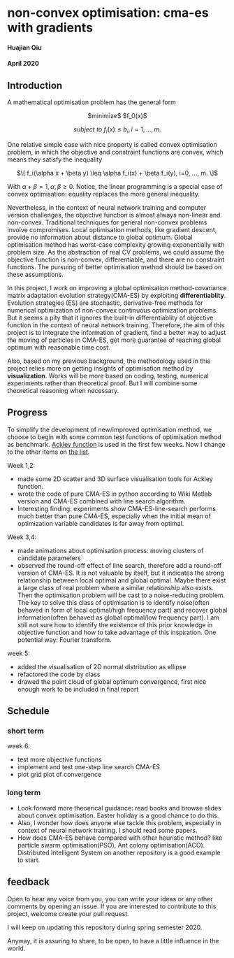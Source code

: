 # non-convex optimisation: cma-es with gradients
#### Huajian Qiu
#### April 2020


## Introduction
A mathematical optimisation problem has the general form 

<div align="center"> 
  $minimize$ $f_0(x)$ 
  
  $subject$ $to$ $f_i(x) \leq b_i, i=1, ..., m.$
</div>

One relative simple case with nice property is called convex optimisation problem, in which the objective and constraint functions are convex, which means they satisfy the inequality

<div align="center"> 
$\[ f_i(\alpha x + \beta y) \leq \alpha f_i(x) + \beta f_i(y), i=0, ..., m. \]$
</div> 
  
With $\alpha + \beta = 1, \alpha, \beta \geq 0$. Notice, the linear programming is a special case of convex optimisation: equality replaces the more general inequality.

Nevertheless, in the context of neural network training and computer version challenges, the objective function is almost always non-linear and non-convex. Traditional techniques for general non-convex problems involve compromises. Local optimisation methods, like gradient descent, provide no information about distance to global optimum. Global optimisation method has worst-case complexity growing exponentially with problem size. As the abstraction of real CV problems, we could assume the objective function is non-convex, differentiable, and there are no constraint functions. The pursuing of better optimisation method should be based on these assumptions. 

In this project, I work on improving a global optimisation method-covariance matrix adaptation evolution strategy(CMA-ES) by exploiting **differentiablity**. Evolution strategies (ES) are stochastic, derivative-free methods for numerical optimization of non-convex continuous optimization problems. But it seems a pity that it ignores the built-in differentiablity of objective function in the context of neural network training. Therefore, the aim of this project is to integrate the information of gradient, find a better way to adjust the moving of particles in CMA-ES, get more guarantee of reaching global optimum with reasonable time cost. 

Also, based on my previous background, the methodology used in this project relies more on getting insights of optimisation method by **visualization**. Works will be more based on coding, testing, numerical experiments rather than theoretical proof. But I will combine some theoretical reasoning when necessary.  

## Progress
To simplify the development of new/improved optimisation method, we choose to begin with some common test functions of optimisation method as benchmark. [Ackley function](https://en.wikipedia.org/wiki/Ackley_function) is used in the first few weeks. Now I change to the other items on [the list](https://www.sfu.ca/~ssurjano/optimization.html).

Week 1,2: 
- made some 2D scatter and 3D surface visualisation tools for Ackley function. 
- wrote the code of pure CMA-ES in python according to Wiki Matlab version and CMA-ES combined with line search algorithm.
- Interesting finding: experiments show CMA-ES-line-search performs much better than pure CMA-ES, especially when the initial mean of optimization variable candidates is far away from optimal.   

Week 3,4:
- made animations about optimisation process: moving clusters of candidate parameters
- observed the round-off effect of line search, therefore add a round-off version of CMA-ES. It is not valuable by itself, but it indicates the strong relationship between local optimal and global optimal. Maybe there exist a large class of real problem where a similar relationship also exists. Then the optimisation problem will be cast to a noise-reducing problem. The key to solve this class of optimisation is to identify noise(often behaved in form of local optimal/high frequency part) and recover global information(often behaved as global optimal/low frequency part). I am still not sure how to identify the existence of this prior knowledge in objective function and how to take advantage of this inspiration. One potential way: Fourier transform.    

week 5:
- added the visualisation of 2D normal distribution as ellipse
- refactored the code by class
- drawed the point cloud of global optimum convergence, first nice enough work to be included in final report 


## Schedule
### short term
week 6:
- test more objective functions
- implement and test one-step line search CMA-ES
- plot grid plot of convergence


### long term
- Look forward more theoerical guidance: read books and browse slides about convex optimisation. Easter holiday is a good chance to do this.
- Also, I wonder how does anyone else tackle this problem, especially in context of neural network training. I should read some papers.
- How does CMA-ES behave compared with other heuristic method? like particle swarm optimisation(PSO), Ant colony optimisation(ACO). Distributed Intelligent System on another repository is a good example to start.


## feedback
Open to hear any voice from you, you can write your ideas or any other comments by opening an issue. If you are interested to contribute to this project, welcome create your pull request.

I will keep on updating this repository during spring semester 2020. 

Anyway, it is assuring to share, to be open, to have a little influence in the world.

